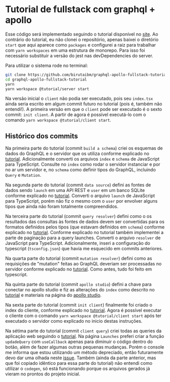 # Tutorial de fullstack com graphql + apollo

Esse código será implementado seguindo o tutorial disponível no [site](https://www.apollographql.com/docs/tutorial/introduction/). Ao contrário do tutorial, eu não clonei o repositório, apenas baixei o diretório `start` que aqui aparece como `packages` e configurei a raiz para trabalhar com `yarn workspaces` em uma estrutura de monorepo. Para isso foi necessário substituir a versão do jest nas devDependencies do server.

Para utilizar o sistema rode no terminal:
```sh
git clone https://github.com/birutaibm/graphql-apollo-fullstack-tutorial.git
cd graphql-apollo-fullstack-tutorial
yarn
yarn workspace @tutorial/server start
```

Na versão inicial o `client` não podia ser executado, pois seu `index.tsx` ainda seria escrito em algum commit futuro no tutorial (pois é, também não entendi!). A primeira versão em que o `client` pode ser executado é o sexto commit: `init client`.
A partir de agora é possível executá-lo com o comando `yarn workspace @tutorial/client start`.

## Histórico dos commits

Na primeira parte do tutorial (commit `build a schema`) criei os esquemas de dados do GraphQL e o servidor que os utiliza conforme explicado no [tutorial](https://www.apollographql.com/docs/tutorial/schema/). Adicionalmente converti os arquivos `index` e `schema` de JavaScript para TypeScript. Consulte no `index` como rodar o servidor instanciar e por no ar um servidor e, no `schema` como definir tipos do GraphQL, incluindo `Query` e `Mutation`.

Na segunda parte do tutorial (commit `data source`) defini as fontes de dados sendo `launch` em uma API REST e `user` em um banco SQLite conforme explicado no [tutorial](https://www.apollographql.com/docs/tutorial/data-source/). Converti o arquivo `launch` de JavaScript para TypeScript, porém não fiz o mesmo com o `user` por envolver alguns tipos que ainda não foram totalmente compreendidos.

Na terceira parte do tutorial (commit `query resolver`) defini como o os resultados das consultas às fontes de dados devem ser convertidas para os formatos definidos pelos tipos (que estavam definidos em `schema`) conforme explicado no [tutorial](https://www.apollographql.com/docs/tutorial/resolvers/). Conforme explicado no tutorial também implementei a parte de paginação para a query launches. Converti o arquivo `resolver` de JavaScript para TypeScript. Adicionalmente, inseri a configuração do typescript (`tsconfig.json`) que havia me esquecido em commits anteriores.

Na quarta parte do tutorial (commit `mutation resolver`) defini como as requisições de "mutation" feitas ao GraphQL deveriam ser processadas no servidor conforme explicado no [tutorial](https://www.apollographql.com/docs/tutorial/mutation-resolvers/). Como antes, tudo foi feito em typescript.

Na quinta parte do tutorial (commit `apollo studio`) defini a chave para conectar no apollo studio e fiz as alterações do `index` como descrito no [tutorial](https://www.apollographql.com/docs/tutorial/production/) e materiais na página do [apollo studio](https://studio.apollographql.com).

Na sexta parte do tutorial (commit `init client`) finalmente foi criado o index do cliente, conforme explicado no [tutorial](https://www.apollographql.com/docs/tutorial/client/). Agora é possível executar o cliente com o comando `yarn workspace @tutorial/client start` após ter executado o servidor como explicado no inicio destas instruções.

Na sétima parte do tutorial (commit `client query`) criei todas as queries da aplicação web seguindo o [tutorial](https://www.apollographql.com/docs/tutorial/queries/). Na página `Launches` preferi criar a função `updadeQuery` com `useCallback` apenas para diminuir o código dentro do botão, além de fazer algumas outras pequenas mudanças. Porém o console me informa que estou utilizando um método depreciado, então futuramente devo dar uma olhada neste [issue](https://github.com/apollographql/apollo-client/issues/6502). Também (ainda da parte anterior, mas que foi copiado idêntico para essa parte do tutorial) não entendi como utilizar o `codegen`, só está funcionando porque os arquivos gerados já vieram no prontos do projeto inicial.

